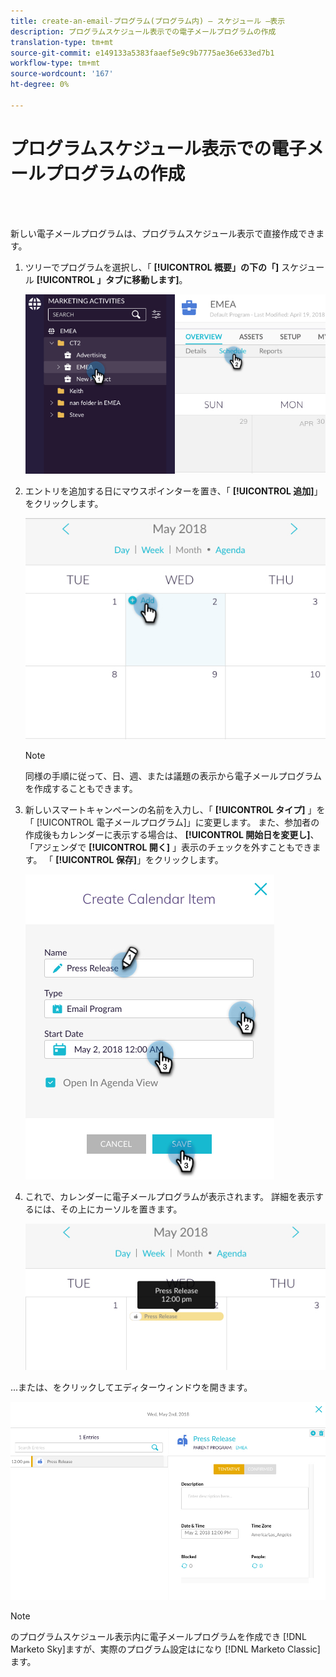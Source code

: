 ```yaml
---
title: create-an-email-プログラム(プログラム内) — スケジュール —表示
description: プログラムスケジュール表示での電子メールプログラムの作成
translation-type: tm+mt
source-git-commit: e149133a5383faaef5e9c9b7775ae36e633ed7b1
workflow-type: tm+mt
source-wordcount: '167'
ht-degree: 0%

---
```



# プログラムスケジュール表示での電子メールプログラムの作成

<br> 

新しい電子メールプログラムは、プログラムスケジュール表示で直接作成できます。

1. ツリーでプログラムを選択し、「 **[!UICONTROL 概要」の下の「]** スケジュール **[!UICONTROL 」タブに移動します]**。

   ![イメージ1](/help/sky/assets/program-schedule-view/create-an-email-program-in-program-schedule-view/create-an-email-program-in-program-schedule-view-1.png)

1. エントリを追加する日にマウスポインターを置き、「 **[!UICONTROL 追加]**」をクリックします。

   ![イメージ2](/help/sky/assets/program-schedule-view/create-an-email-program-in-program-schedule-view/create-an-email-program-in-program-schedule-view-2.png)

   >[!NOTE]
   >
   >同様の手順に従って、日、週、または議題の表示から電子メールプログラムを作成することもできます。

1. 新しいスマートキャンペーンの名前を入力し、「 **[!UICONTROL タイプ]** 」を「 [!UICONTROL 電子メールプログラム]」に変更します。 また、参加者の作成後もカレンダーに表示する場合は、 **[!UICONTROL 開始日を変更し]**、「アジェンダで **[!UICONTROL 開く]** 」表示のチェックを外すこともできます。 「 **[!UICONTROL 保存]**」をクリックします。

   ![イメージ3](/help/sky/assets/program-schedule-view/create-an-email-program-in-program-schedule-view/create-an-email-program-in-program-schedule-view-3.png)

1. これで、カレンダーに電子メールプログラムが表示されます。 詳細を表示するには、その上にカーソルを置きます。

   ![画像4](/help/sky/assets/program-schedule-view/create-an-email-program-in-program-schedule-view/create-an-email-program-in-program-schedule-view-4.png)

...または、をクリックしてエディターウィンドウを開きます。

![画像5](/help/sky/assets/program-schedule-view/create-an-email-program-in-program-schedule-view/create-an-email-program-in-program-schedule-view-5.png)

>[!NOTE]
>
>のプログラムスケジュール表示内に電子メールプログラムを作成でき [!DNL Marketo Sky]ますが、実際のプログラム設定はになり [!DNL Marketo Classic]ます。
